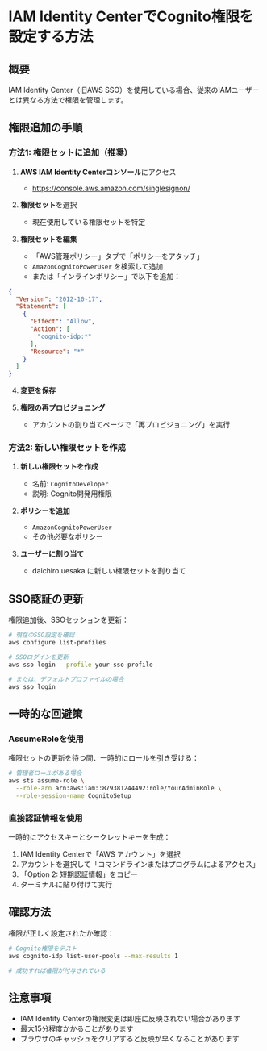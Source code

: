 # IAM Identity CenterでCognito権限を設定する方法

## 概要
IAM Identity Center（旧AWS SSO）を使用している場合、従来のIAMユーザーとは異なる方法で権限を管理します。

## 権限追加の手順

### 方法1: 権限セットに追加（推奨）

1. **AWS IAM Identity Centerコンソール**にアクセス
   - https://console.aws.amazon.com/singlesignon/

2. **権限セット**を選択
   - 現在使用している権限セットを特定

3. **権限セットを編集**
   - 「AWS管理ポリシー」タブで「ポリシーをアタッチ」
   - `AmazonCognitoPowerUser` を検索して追加
   - または「インラインポリシー」で以下を追加：

```json
{
  "Version": "2012-10-17",
  "Statement": [
    {
      "Effect": "Allow",
      "Action": [
        "cognito-idp:*"
      ],
      "Resource": "*"
    }
  ]
}
```

4. **変更を保存**

5. **権限の再プロビジョニング**
   - アカウントの割り当てページで「再プロビジョニング」を実行

### 方法2: 新しい権限セットを作成

1. **新しい権限セットを作成**
   - 名前: `CognitoDeveloper`
   - 説明: Cognito開発用権限

2. **ポリシーを追加**
   - `AmazonCognitoPowerUser`
   - その他必要なポリシー

3. **ユーザーに割り当て**
   - daichiro.uesaka に新しい権限セットを割り当て

## SSO認証の更新

権限追加後、SSOセッションを更新：

```bash
# 現在のSSO設定を確認
aws configure list-profiles

# SSOログインを更新
aws sso login --profile your-sso-profile

# または、デフォルトプロファイルの場合
aws sso login
```

## 一時的な回避策

### AssumeRoleを使用
権限セットの更新を待つ間、一時的にロールを引き受ける：

```bash
# 管理者ロールがある場合
aws sts assume-role \
  --role-arn arn:aws:iam::879381244492:role/YourAdminRole \
  --role-session-name CognitoSetup
```

### 直接認証情報を使用
一時的にアクセスキーとシークレットキーを生成：

1. IAM Identity Centerで「AWS アカウント」を選択
2. アカウントを選択して「コマンドラインまたはプログラムによるアクセス」
3. 「Option 2: 短期認証情報」をコピー
4. ターミナルに貼り付けて実行

## 確認方法

権限が正しく設定されたか確認：

```bash
# Cognito権限をテスト
aws cognito-idp list-user-pools --max-results 1

# 成功すれば権限が付与されている
```

## 注意事項

- IAM Identity Centerの権限変更は即座に反映されない場合があります
- 最大15分程度かかることがあります
- ブラウザのキャッシュをクリアすると反映が早くなることがあります